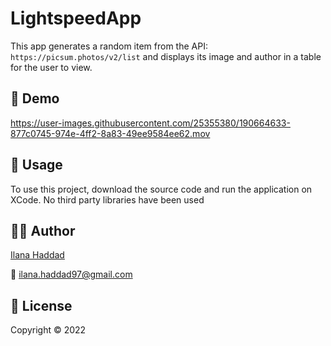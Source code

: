 # LightspeedApp

This app generates a random item from the API: `https://picsum.photos/v2/list` and displays its image and author in a table for the user to view. 

## :iphone: Demo



https://user-images.githubusercontent.com/25355380/190664633-877c0745-974e-4ff2-8a83-49ee9584ee62.mov



## :rocket: Usage

To use this project, download the source code and run the application on XCode.
No third party libraries have been used

## :woman_technologist: Author

[Ilana Haddad](https://github.com/ilanahaddad)

:email: ilana.haddad97@gmail.com

## :pencil: License
Copyright © 2022
